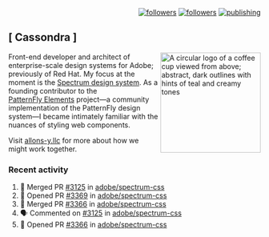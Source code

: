 <p align="right"><a rel="me" href="https://front-end.social/@castastrophe">
    <img alt="followers" title="Follow me on Mastodon" src="https://img.shields.io/mastodon/follow/109297102751309835?domain=https%3A%2F%2Ffront-end.social&label=Follow&logo=mastodon&logoColor=white&style=for-the-badge&labelColor=008080&color=006969"/></a>
  <a href="https://codepen.io/castastrophe/">
    <img alt="followers" title="Follow me on CodePen" src="https://img.shields.io/badge/23-1?color=640464&labelColor=7c007c&style=for-the-badge&logo=codepen&label=Follow"/></a>
<a href="https://castastrophe.medium.com/">
    <img alt="publishing" title="View articles on Medium" src="https://img.shields.io/badge/107-1?color=666&labelColor=444&label=subscribe&logo=medium&logoColor=white&style=for-the-badge"/></a>
</p>

## [&nbsp;Cassondra&nbsp;]

<img align="right" src="https://github-production-user-asset-6210df.s3.amazonaws.com/1840295/253016758-ba468774-1cd3-42c2-8f43-947b5eeb5edf.png" height="200" alt="A circular logo of a coffee cup viewed from above; abstract, dark outlines with hints of teal and creamy tones">

Front-end developer and architect of enterprise-scale design systems for Adobe; previously of Red Hat. My focus at the moment is the [Spectrum design system](https://github.com/adobe/spectrum-css). As a founding contributor to the [PatternFly&nbsp;Elements](https://github.com/patternfly/patternfly-elements) project&mdash;a community implementation of the PatternFly design system&mdash;I became intimately familiar with the nuances of styling web components.

Visit [allons-y.llc](http://allons-y.llc/) for more about how we might work together.

### Recent activity

<!--START_SECTION:activity-->
1. 🎉 Merged PR [#3125](https://github.com/adobe/spectrum-css/pull/3125) in [adobe/spectrum-css](https://github.com/adobe/spectrum-css)
2. 💪 Opened PR [#3369](https://github.com/adobe/spectrum-css/pull/3369) in [adobe/spectrum-css](https://github.com/adobe/spectrum-css)
3. 🎉 Merged PR [#3366](https://github.com/adobe/spectrum-css/pull/3366) in [adobe/spectrum-css](https://github.com/adobe/spectrum-css)
4. 🗣 Commented on [#3125](https://github.com/adobe/spectrum-css/pull/3125#issuecomment-2457272877) in [adobe/spectrum-css](https://github.com/adobe/spectrum-css)
5. 💪 Opened PR [#3366](https://github.com/adobe/spectrum-css/pull/3366) in [adobe/spectrum-css](https://github.com/adobe/spectrum-css)
<!--END_SECTION:activity-->
